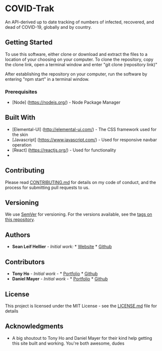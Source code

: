 # COVID-Trak

An API-derived up to date tracking of numbers of infected, recovered, and dead of COVID-19, globally and by country.

## Getting Started

To use this software, either clone or download and extract the files to a location of your choosing on your computer. To clone the repository, copy the clone link, open a terminal window and enter "git clone (repository link)"

After establishing the repository on your computer, run the software by entering "npm start" in a terminal window.

### Prerequisites

* [Node]            (https://nodejs.org/) - Node Package Manager

## Built With

* [Elemental-UI]    (http://elemental-ui.com/) - The CSS framework used for the skin
* [Javascript]      (https://www.javascript.com/) - Used for responsive navbar operation
* [React]           (https://reactjs.org/) - Used for functionality
* 

## Contributing

Please read [CONTRIBUTING.md](https://github.com/seanhellier/slh_portfolio/blob/master/contributing.md) for details on my code of conduct, and the process for submitting pull requests to us.

## Versioning

We use [SemVer](http://semver.org/) for versioning. For the versions available, see the [tags on this repository](https://github.com/your/project/tags). 

## Authors

* **Sean Leif Hellier** - *Initial work:*
                                        * [Website](http://www.seanhellier.com)
                                        * [Github](https://github.com/seanhellier/slh_portfolio)

## Contributors

* **Tony Ho** - *Initial work* -
                                        * [Portfolio](https://ho-tonym.github.io/portfolio/)
                                        * [Github](https://github.com/ho-tonym)
* **Daniel Mayer** - *Initial work* -
                                        * [Portfolio](https://danmayer218.github.io/Daniel-Mayer-Designer-Developer/)
                                        * [Github](https://github.com/DanMayer218)

## License

This project is licensed under the MIT License - see the [LICENSE.md](LICENSE.md) file for details

## Acknowledgments

* A big shoutout to Tony Ho and Daniel Mayer for their kind help getting this site built and working. You're both awesome, dudes

